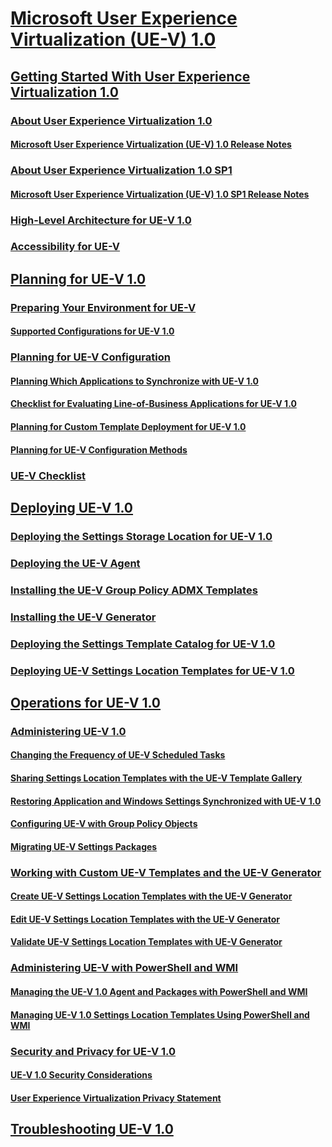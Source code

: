 # [Microsoft User Experience Virtualization (UE-V) 1.0](index.md)
## [Getting Started With User Experience Virtualization 1.0](getting-started-with-user-experience-virtualization-10.md)
### [About User Experience Virtualization 1.0](about-user-experience-virtualization-10.md)
#### [Microsoft User Experience Virtualization (UE-V) 1.0 Release Notes](microsoft-user-experience-virtualization--ue-v--10-release-notes.md)
### [About User Experience Virtualization 1.0 SP1](about-user-experience-virtualization-10-sp1.md)
#### [Microsoft User Experience Virtualization (UE-V) 1.0 SP1 Release Notes](microsoft-user-experience-virtualization--ue-v--10-sp1-release-notes.md)
### [High-Level Architecture for UE-V 1.0](high-level-architecture-for-ue-v-10.md)
### [Accessibility for UE-V](accessibility-for-ue-v.md)
## [Planning for UE-V 1.0](planning-for-ue-v-10.md)
### [Preparing Your Environment for UE-V](preparing-your-environment-for-ue-v.md)
#### [Supported Configurations for UE-V 1.0](supported-configurations-for-ue-v-10.md)
### [Planning for UE-V Configuration](planning-for-ue-v-configuration.md)
#### [Planning Which Applications to Synchronize with UE-V 1.0](planning-which-applications-to-synchronize-with-ue-v-10.md)
#### [Checklist for Evaluating Line-of-Business Applications for UE-V 1.0](checklist-for-evaluating-line-of-business-applications-for-ue-v-10.md)
#### [Planning for Custom Template Deployment for UE-V 1.0](planning-for-custom-template-deployment-for-ue-v-10.md)
#### [Planning for UE-V Configuration Methods](planning-for-ue-v-configuration-methods.md)
### [UE-V Checklist](ue-v-checklist.md)
## [Deploying UE-V 1.0](deploying-ue-v-10.md)
### [Deploying the Settings Storage Location for UE-V 1.0](deploying-the-settings-storage-location-for-ue-v-10.md)
### [Deploying the UE-V Agent](deploying-the-ue-v-agent.md)
### [Installing the UE-V Group Policy ADMX Templates](installing-the-ue-v-group-policy-admx-templates.md)
### [Installing the UE-V Generator](installing-the-ue-v-generator.md)
### [Deploying the Settings Template Catalog for UE-V 1.0](deploying-the-settings-template-catalog-for-ue-v-10.md)
### [Deploying UE-V Settings Location Templates for UE-V 1.0](deploying-ue-v-settings-location-templates-for-ue-v-10.md)
## [Operations for UE-V 1.0](operations-for-ue-v-10.md)
### [Administering UE-V 1.0](administering-ue-v-10.md)
#### [Changing the Frequency of UE-V Scheduled Tasks](changing-the-frequency-of-ue-v-scheduled-tasks.md)
#### [Sharing Settings Location Templates with the UE-V Template Gallery](sharing-settings-location-templates-with-the-ue-v-template-gallery.md)
#### [Restoring Application and Windows Settings Synchronized with UE-V 1.0](restoring-application-and-windows-settings-synchronized-with-ue-v-10.md)
#### [Configuring UE-V with Group Policy Objects](configuring-ue-v-with-group-policy-objects.md)
#### [Migrating UE-V Settings Packages](migrating-ue-v-settings-packages.md)
### [Working with Custom UE-V Templates and the UE-V Generator](working-with-custom-ue-v-templates-and-the-ue-v-generator.md)
#### [Create UE-V Settings Location Templates with the UE-V Generator](create-ue-v-settings-location-templates-with-the-ue-v-generator.md)
#### [Edit UE-V Settings Location Templates with the UE-V Generator](edit-ue-v-settings-location-templates-with-the-ue-v-generator.md)
#### [Validate UE-V Settings Location Templates with UE-V Generator](validate-ue-v-settings-location-templates-with-ue-v-generator.md)
### [Administering UE-V with PowerShell and WMI](administering-ue-v-with-powershell-and-wmi.md)
#### [Managing the UE-V 1.0 Agent and Packages with PowerShell and WMI](managing-the-ue-v-10-agent-and-packages-with-powershell-and-wmi.md)
#### [Managing UE-V 1.0 Settings Location Templates Using PowerShell and WMI](managing-ue-v-10-settings-location-templates-using-powershell-and-wmi.md)
### [Security and Privacy for UE-V 1.0](security-and-privacy-for-ue-v-10.md)
#### [UE-V 1.0 Security Considerations](ue-v-10-security-considerations.md)
#### [User Experience Virtualization Privacy Statement](user-experience-virtualization-privacy-statement.md)
## [Troubleshooting UE-V 1.0](troubleshooting-ue-v-10.md)



<!--HONumber=Jun16_HO4-->


